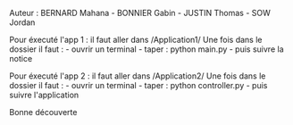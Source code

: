 Auteur : BERNARD Mahana - BONNIER Gabin - JUSTIN Thomas - SOW Jordan

Pour éxecuté l'app 1 : il faut aller dans /Application1/
    Une fois dans le dossier il faut :
        - ouvrir un terminal
        - taper : python main.py
        - puis suivre la notice


Pour éxecuté l'app 2 : il faut aller dans /Application2/
    Une fois dans le dossier il faut :
        - ouvrir un terminal
        - taper : python controller.py
        - puis suivre l'application


Bonne découverte